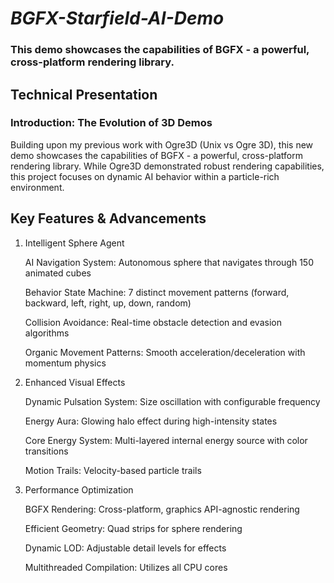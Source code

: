 # ___BGFX-Starfield-AI-Demo___
### This demo showcases the capabilities of BGFX - a powerful, cross-platform rendering library.

## Technical Presentation

### Introduction: The Evolution of 3D Demos

Building upon my previous work with Ogre3D (Unix vs Ogre 3D), this new demo showcases the capabilities of BGFX - a powerful, cross-platform rendering library. While Ogre3D demonstrated robust rendering capabilities, this project focuses on dynamic AI behavior within a particle-rich environment.

## Key Features & Advancements

1. Intelligent Sphere Agent

    AI Navigation System: Autonomous sphere that navigates through 150 animated cubes

    Behavior State Machine: 7 distinct movement patterns (forward, backward, left, right, up, down, random)

    Collision Avoidance: Real-time obstacle detection and evasion algorithms

    Organic Movement Patterns: Smooth acceleration/deceleration with momentum physics

2. Enhanced Visual Effects

    Dynamic Pulsation System: Size oscillation with configurable frequency

    Energy Aura: Glowing halo effect during high-intensity states

    Core Energy System: Multi-layered internal energy source with color transitions

    Motion Trails: Velocity-based particle trails

3. Performance Optimization

    BGFX Rendering: Cross-platform, graphics API-agnostic rendering

    Efficient Geometry: Quad strips for sphere rendering

    Dynamic LOD: Adjustable detail levels for effects

    Multithreaded Compilation: Utilizes all CPU cores

   
